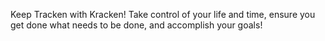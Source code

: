 Keep Tracken with Kracken! Take control of your life and time, ensure you get done what needs to be done, and accomplish your goals!